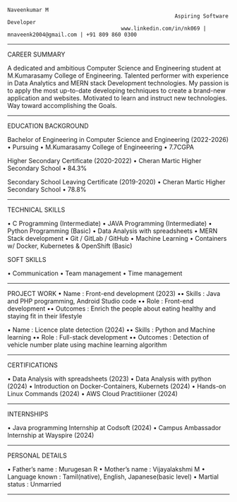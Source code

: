                                                                 Naveenkumar M
                                                         Aspiring Software Developer
                                        www.linkedin.com/in/nk069 | mnaveenk2004@gmail.com | +91 809 860 0300
_________________________________________________________________________________________________________________________________________________________________________________________________________________________________________________

CAREER SUMMARY

A dedicated and ambitious Computer Science and Engineering student at M.Kumarasamy College of Engineering. Talented performer with experience in Data Analytics and MERN stack Development technologies. My passion is to apply the most up-to-date developing techniques to create a brand-new application and websites. Motivated to learn and instruct new technologies. Way toward accomplishing the Goals.
_________________________________________________________________________________________________________________________________________________________________________________________________________________________________________________

EDUCATION BACKGROUND

Bachelor of Engineering in Computer Science and Engineering                                                                                                                                                                             (2022-2026)
•	Pursuing
•	M.Kumarasamy College of Engineeering
•	7.7CGPA

Higher Secondary Certificate                                                                                                                                                                                                            (2020-2022)
•	Cheran Martic Higher Secondary School
•	84.3%

Secondary School Leaving Certificate                                                                                                                                                                                                    (2019-2020)
•	Cheran Martic Higher Secondary School
•	78.8%

______________________________________________________________________________________________________________________________________________________________________________________________________________________________________________

TECHNICAL SKILLS

•	C Programming (Intermediate)
•	JAVA Programming (Intermediate)
•	Python Programming (Basic)
•	Data Analysis with spreadsheets
•	MERN Stack development
•	Git / GitLab / GitHub
•	Machine Learning
•	Containers w/ Docker, Kubernetes & OpenShift (Basic)

SOFT SKILLS 

•	Communication
•	Team management
•	Time management

______________________________________________________________________________________________________________________________________________________________________________________________________________________________________________

PROJECT WORK
•	Name               : Front-end development                                                                                              (2023)
••	Skills             : Java and PHP programming, Android Studio code
••	Role               : Front-end development
••	Outcomes           : Enrich the people about eating healthy and staying fit in their lifestyle

•	Name               : Licence plate detection                                                                                            (2024)
••	Skills             : Python and Machine learning
••	Role               : Full-stack development
••	Outcomes           : Detection of vehicle number plate using machine learning algorithm

______________________________________________________________________________________________________________________________________________________________________________________________________________________________________________

CERTIFICATIONS

•	Data Analysis with spreadsheets                                                                                                      (2023)
•	Data Analysis with python                                                                                                             (2024)
•	Introduction on Docker-Containers, Kubernets                                                                               (2024)
•	Hands-on Linux Commands                                                                                                            (2024)
•	AWS Cloud Practitiioner                                                                                                                 (2024)

______________________________________________________________________________________________________________________________________________________________________________________________________________________________________________

INTERNSHIPS

•	Java programming Internship at Codsoft                                                                                         (2024)
•	Campus Ambassador Internship at Wayspire                                                                                  (2024)

______________________________________________________________________________________________________________________________________________________________________________________________________________________________________________

PERSONAL DETAILS

•	Father’s name         : Murugesan R
•	Mother’s name         : Vijayalakshmi M
•	Language known        : Tamil(native), English, Japanese(basic level)
•	Martial status        : Unmarried

______________________________________________________________________________________________________________________________________________________________________________________________________________________________________________







